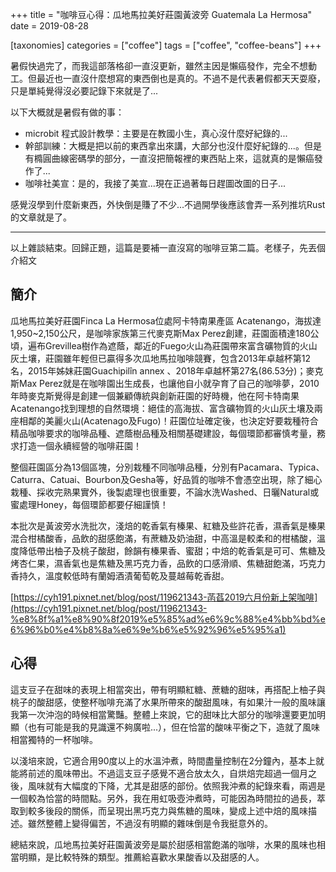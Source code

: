 +++
title = "咖啡豆心得：瓜地馬拉美好莊園黃波旁 Guatemala La Hermosa"
date = 2019-08-28

[taxonomies]
categories = ["coffee"]
tags = ["coffee", "coffee-beans"]
+++

暑假快過完了，而我這部落格卻一直沒更新，雖然主因是懶癌發作，完全不想動工。但最近也一直沒什麼想寫的東西倒也是真的。不過不是代表暑假都天天耍廢，只是單純覺得沒必要記錄下來就是了...

以下大概就是暑假有做的事：

- microbit 程式設計教學：主要是在教國小生，真心沒什麼好紀錄的...
- 幹部訓練：大概是把以前的東西拿出來講，大部分也沒什麼好紀錄的...。但是有橢圓曲線密碼學的部分，一直沒把簡報裡的東西貼上來，這就真的是懶癌發作了...
- 咖啡社美宣：是的，我接了美宣...現在正過著每日趕圖改圖的日子...

感覺沒學到什麼新東西，外快倒是賺了不少...不過開學後應該會弄一系列推坑Rust的文章就是了。

---

以上雜談結束。回歸正題，這篇是要補一直沒寫的咖啡豆第二篇。老樣子，先丟個介紹文

## 簡介

瓜地馬拉美好莊園Finca La Hermosa位處阿卡特南果產區 Acatenango，海拔達1,950~2,150公尺，是咖啡家族第三代麥克斯Max Perez創建，莊園面積達180公頃，遍布Grevillea樹作為遮蔭，鄰近的Fuego火山為莊園帶來富含礦物質的火山灰土壤，莊園雖年輕但已贏得多次瓜地馬拉咖啡競賽，包含2013年卓越杯第12名，2015年姊妹莊園Guachipilîn annex 、2018年卓越杯第27名(86.53分)；麥克斯Max Perez就是在咖啡園出生成長，也讓他自小就孕育了自己的咖啡夢，2010年時麥克斯覺得是創建一個兼顧傳統與創新莊園的好時機，他在阿卡特南果Acatenango找到理想的自然環境：絕佳的高海拔、富含礦物質的火山灰土壤及兩座相鄰的美麗火山(Acatenago及Fugo)！莊園位址確定後，也決定好要栽種符合精品咖啡要求的咖啡品種、遮蔭樹品種及相關基礎建設，每個環節都審慎考量，務求打造一個永續經營的咖啡莊園！

整個莊園區分為13個區塊，分別栽種不同咖啡品種，分別有Pacamara、Typica、Caturra、Catuai、Bourbon及Gesha等，好品質的咖啡不會憑空出現，除了細心栽種、採收完熟果實外，後製處理也很重要，不論水洗Washed、日曬Natural或蜜處理Honey，每個環節都要仔細謹慎！

本批次是黃波旁水洗批次，淺焙的乾香氣有榛果、紅糖及些許花香，濕香氣是榛果混合柑橘酸香，品飲的甜感飽滿，有蔗糖及奶油甜，中高溫是較柔和的柑橘酸，溫度降低帶出柚子及桃子酸甜，餘韻有榛果香、蜜甜；中焙的乾香氣是可可、焦糖及烤杏仁果，濕香氣也是焦糖及黑巧克力香，品飲的口感滑順、焦糖甜飽滿，巧克力香持久，溫度較低時有蘭姆酒漬葡萄乾及蔓越莓乾香甜。

[https://cyh191.pixnet.net/blog/post/119621343-菡萏2019六月份新上架咖啡](https://cyh191.pixnet.net/blog/post/119621343-%e8%8f%a1%e8%90%8f2019%e5%85%ad%e6%9c%88%e4%bb%bd%e6%96%b0%e4%b8%8a%e6%9e%b6%e5%92%96%e5%95%a1)

## 心得

這支豆子在甜味的表現上相當突出，帶有明顯紅糖、蔗糖的甜味，再搭配上柚子與桃子的酸甜感，使整杯咖啡充滿了水果所帶來的酸甜風味，有如果汁一般的風味讓我第一次沖泡的時候相當驚豔。整體上來說，它的甜味比大部分的咖啡還要更加明顯（也有可能是我的見識還不夠廣啦...），但在恰當的酸味平衡之下，造就了風味相當獨特的一杯咖啡。

以淺培來說，它適合用90度以上的水溫沖煮，時間盡量控制在2分鐘內，基本上就能將前述的風味帶出。不過這支豆子感覺不適合放太久，自烘焙完超過一個月之後，風味就有大幅度的下降，尤其是甜感的部份。依照我沖煮的紀錄來看，兩週是一個較為恰當的時間點。另外，我在用虹吸壺沖煮時，可能因為時間拉的過長，萃取到較多後段的關係，而呈現出黑巧克力與焦糖的風味，變成上述中焙的風味描述。雖然整體上變得偏苦，不過沒有明顯的雜味倒是令我挺意外的。

總結來說，瓜地馬拉美好莊園黃波旁是屬於甜感相當飽滿的咖啡，水果的風味也相當明顯，是比較特殊的類型。推薦給喜歡水果酸香以及甜感的人。
